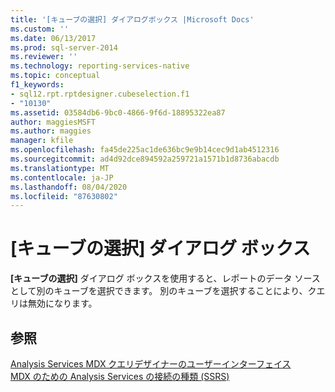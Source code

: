 ```yaml
---
title: '[キューブの選択] ダイアログボックス |Microsoft Docs'
ms.custom: ''
ms.date: 06/13/2017
ms.prod: sql-server-2014
ms.reviewer: ''
ms.technology: reporting-services-native
ms.topic: conceptual
f1_keywords:
- sql12.rpt.rptdesigner.cubeselection.f1
- "10130"
ms.assetid: 03584db6-9bc0-4866-9f6d-18895322ea87
author: maggiesMSFT
ms.author: maggies
manager: kfile
ms.openlocfilehash: fa45de225ac1de636bc9e9b14cec9d1ab4512316
ms.sourcegitcommit: ad4d92dce894592a259721a1571b1d8736abacdb
ms.translationtype: MT
ms.contentlocale: ja-JP
ms.lasthandoff: 08/04/2020
ms.locfileid: "87630802"
---
```

# <a name="cube-selection-dialog-box"></a>[キューブの選択] ダイアログ ボックス
  **[キューブの選択]** ダイアログ ボックスを使用すると、レポートのデータ ソースとして別のキューブを選択できます。 別のキューブを選択することにより、クエリは無効になります。  
  
## <a name="see-also"></a>参照  
 [Analysis Services MDX クエリデザイナーのユーザーインターフェイス](report-data/analysis-services-mdx-query-designer-user-interface.md)   
 [MDX のための Analysis Services の接続の種類 (SSRS)](report-data/analysis-services-connection-type-for-mdx-ssrs.md)  
  
  
